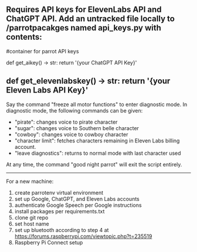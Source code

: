 Requires API keys for ElevenLabs API and ChatGPT API. Add an untracked file locally to /parrotpacakges named api_keys.py with contents:
-------------------------------------------------
#container for parrot API keys

def get_aikey() -> str:
	return '{your ChatGPT API Key}'
	
def get_elevenlabskey() -> str:
	return '{your Eleven Labs API Key}'
-------------------------------------------------

Say the command "freeze all motor functions" to enter diagnostic mode.
In diagnostic mode, the following commands can be given:
- "pirate": changes voice to pirate character
- "sugar": changes voice to Southern belle character
- "cowboy": changes voice to cowboy character
- "character limit": fetches characters remaining in Eleven Labs billing account.
- "leave diagnostics": returns to normal mode with last character used

At any time, the command "good night parrot" will exit the script entirely.

-------------------------------------------------
For a new machine:

1. create parrotenv virtual environment
2. set up Google, ChatGPT, and Eleven Labs accounts
3. authenticate Google Speech per Google instructions
4. install packages per requirements.txt
5. clone git repo
6. set host name
7. set up bluetooth according to step 4 at https://forums.raspberrypi.com/viewtopic.php?t=235519
8. Raspberry Pi Connect setup
